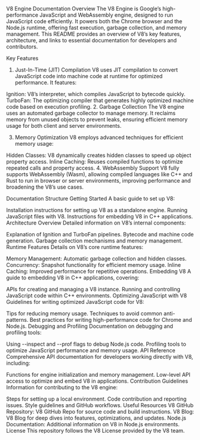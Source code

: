 V8 Engine Documentation Overview
The V8 Engine is Google’s high-performance JavaScript and WebAssembly engine, designed to run JavaScript code efficiently. It powers both the Chrome browser and the Node.js runtime, offering fast execution, garbage collection, and memory management. This README provides an overview of V8’s key features, architecture, and links to essential documentation for developers and contributors.

Key Features
1. Just-In-Time (JIT) Compilation
V8 uses JIT compilation to convert JavaScript code into machine code at runtime for optimized performance. It features:

Ignition: V8’s interpreter, which compiles JavaScript to bytecode quickly.
TurboFan: The optimizing compiler that generates highly optimized machine code based on execution profiling.
2. Garbage Collection
The V8 engine uses an automated garbage collector to manage memory. It reclaims memory from unused objects to prevent leaks, ensuring efficient memory usage for both client and server environments.

3. Memory Optimization
V8 employs advanced techniques for efficient memory usage:

Hidden Classes: V8 dynamically creates hidden classes to speed up object property access.
Inline Caching: Reuses compiled functions to optimize repeated calls and property access.
4. WebAssembly Support
V8 fully supports WebAssembly (Wasm), allowing compiled languages like C++ and Rust to run in browser or server environments, improving performance and broadening the V8’s use cases.

Documentation Structure
Getting Started
A basic guide to set up V8:

Installation instructions for setting up V8 as a standalone engine.
Running JavaScript files with V8.
Instructions for embedding V8 in C++ applications.
Architecture Overview
Detailed information on V8’s internal components:

Explanation of Ignition and TurboFan pipelines.
Bytecode and machine code generation.
Garbage collection mechanisms and memory management.
Runtime Features
Details on V8’s core runtime features:

Memory Management: Automatic garbage collection and hidden classes.
Concurrency: Snapshot functionality for efficient memory usage.
Inline Caching: Improved performance for repetitive operations.
Embedding V8
A guide to embedding V8 in C++ applications, covering:

APIs for creating and managing a V8 instance.
Running and controlling JavaScript code within C++ environments.
Optimizing JavaScript with V8
Guidelines for writing optimized JavaScript code for V8:

Tips for reducing memory usage.
Techniques to avoid common anti-patterns.
Best practices for writing high-performance code for Chrome and Node.js.
Debugging and Profiling
Documentation on debugging and profiling tools:

Using --inspect and --prof flags to debug Node.js code.
Profiling tools to optimize JavaScript performance and memory usage.
API Reference
Comprehensive API documentation for developers working directly with V8, including:

Functions for engine initialization and memory management.
Low-level API access to optimize and embed V8 in applications.
Contribution Guidelines
Information for contributing to the V8 engine:

Steps for setting up a local environment.
Code contribution and reporting issues.
Style guidelines and GitHub workflows.
Useful Resources
V8 GitHub Repository: V8 GitHub Repo for source code and build instructions.
V8 Blog: V8 Blog for deep dives into features, optimizations, and updates.
Node.js Documentation: Additional information on V8 in Node.js environments.
License
This repository follows the V8 License provided by the V8 team.

